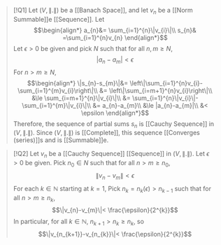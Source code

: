 >[!Q1]
Let $(V,\|.\|)$ be a [[Banach Space]], and let $v_{n}$ be a [[Norm Summable]]e [[Sequence]]. Let $$\begin{align*}
a_{n}&= \sum_{i=1}^{n}\|v_{i}\|\\
s_{n}& =\sum_{i=1}^{n}v_{n}
\end{align*}$$Let $\epsilon>0$ be given and pick $N$ such that for all $n,m\ge N$, $$|a_{n}-a_{m}|<\epsilon$$For $n>m\ge N$, $$\begin{align*}
\|s_{n}-s_{m}\|&= \left\|\sum_{i=1}^{n}v_{i}-\sum_{i=1}^{m}v_{i}\right\|\\
&= \left\|\sum_{i=m+1}^{n}v_{i}\right\|\\
&\le \sum_{i=m+1}^{n}\|v_{i}\|\\
&= \sum_{i=1}^{n}\|v_{i}\|-\sum_{i=1}^{m}\|v_{i}\|\\
&= a_{n}-a_{m}\\
&\le |a_{n}-a_{m}|\\
&< \epsilon
\end{align*}$$Therefore, the sequence of partial sums $s_n$ is [[Cauchy Sequence]] in $(V,\|.\|)$. Since $(V,\|.\|)$ is [[Complete]], this sequence [[Converges (series)]]s and is [[Summable]]e.


>[!Q2]
Let $v_{n}$ be a [[Cauchy Sequence]] [[Sequence]] in $(V,\|.\|)$. Let $\epsilon>0$ be given. Pick $n_{0}\in N$ such that for all $n>m\ge n_{0}$, $$\|v_{n}-v_{m}\|<\epsilon$$For each $k\in \mathbb{N}$ starting at $k=1$, Pick $n_{k}=n_{k}(\epsilon)>n_{k-1}$ such that for all $n>m\ge n_{k}$, $$\|v_{n}-v_{m}\|< \frac{\epsilon}{2^{k}}$$In particular, for all $k\in \mathbb{N}$, $n_{k+1}>n_{k}\ge n_{k}$, so $$\|v_{n_{k+1}}-v_{n_{k}}\|< \frac{\epsilon}{2^{k}}$$
